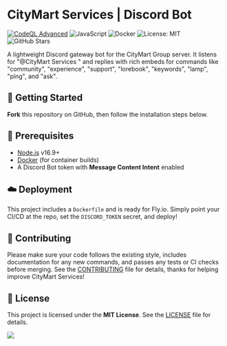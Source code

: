 # CityMart Services | Discord Bot

[![CodeQL Advanced](https://github.com/davevancauwenberghe/CityMart-Services/actions/workflows/codeql.yml/badge.svg)](https://github.com/davevancauwenberghe/CityMart-Services/actions/workflows/codeql.yml)
![JavaScript](https://img.shields.io/badge/Language-JavaScript-yellow.svg)
![Docker](https://img.shields.io/badge/Container-Docker-blue.svg)
![License: MIT](https://img.shields.io/badge/License-MIT-green.svg)
![GitHub Stars](https://img.shields.io/github/stars/davevancauwenberghe/Citymart-Services)

A lightweight Discord gateway bot for the CityMart Group server. It listens for "@CityMart Services <keyword>" and replies with rich embeds for commands like "community", "experience", "support", "lorebook", "keywords", "lamp", "ping", and "ask".

## 🚀 Getting Started

**Fork** this repository on GitHub, then follow the installation steps below.

## 🔧 Prerequisites

- [Node.js](https://nodejs.org/) v16.9+  
- [Docker](https://www.docker.com/) (for container builds)  
- A Discord Bot token with **Message Content Intent** enabled  

## ☁️ Deployment

This project includes a `Dockerfile` and is ready for Fly.io. Simply point your CI/CD at the repo, set the `DISCORD_TOKEN` secret, and deploy!

## 🤝 Contributing

Please make sure your code follows the existing style, includes documentation for any new commands, and passes any tests or CI checks before merging. See the [CONTRIBUTING](CONTRIBUTING.md) file for details, thanks for helping improve CityMart Services!

## 📄 License

This project is licensed under the **MIT License**. See the [LICENSE](LICENSE) file for details.

![](https://storage.davevancauwenberghe.be/citymart/visuals/citymart_footer.png)
